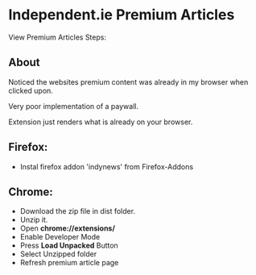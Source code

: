 # Independent.ie Premium Articles

View Premium Articles Steps:

## About
Noticed the websites premium content was already in my browser when clicked upon. 

Very poor implementation of a paywall.

Extension just renders what is already on your browser.

## Firefox:
- Instal firefox addon 'indynews' from Firefox-Addons

## Chrome:

- Download the zip file in dist folder.
- Unzip it.
- Open **chrome://extensions/**
- Enable Developer Mode
- Press **Load Unpacked** Button
- Select Unzipped folder
- Refresh premium article page

